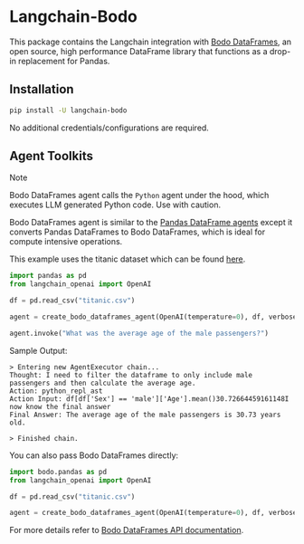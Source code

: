 # Langchain-Bodo

This package contains the Langchain integration with [Bodo DataFrames](https://github.com/bodo-ai/Bodo),
an open source, high performance DataFrame library that functions as a drop-in replacement for Pandas.

## Installation

```bash
pip install -U langchain-bodo
```

No additional credentials/configurations are required.

## Agent Toolkits

> [!NOTE]
> Bodo DataFrames agent calls the `Python` agent under the hood, which executes LLM generated Python code.
> Use with caution.

Bodo DataFrames agent is similar to the [Pandas DataFrame agents](https://python.langchain.com/docs/integrations/tools/pandas/)
except it converts Pandas DataFrames to Bodo DataFrames, which is ideal for compute intensive operations.

This example uses the titanic dataset which can be found [here]("https://raw.githubusercontent.com/pandas-dev/pandas/main/doc/data/titanic.csv").

``` py
import pandas as pd
from langchain_openai import OpenAI

df = pd.read_csv("titanic.csv")

agent = create_bodo_dataframes_agent(OpenAI(temperature=0), df, verbose=True, allow_dangerous_code=True)

agent.invoke("What was the average age of the male passengers?")
```

Sample Output:
```
> Entering new AgentExecutor chain...
Thought: I need to filter the dataframe to only include male passengers and then calculate the average age.
Action: python_repl_ast
Action Input: df[df['Sex'] == 'male']['Age'].mean()30.72664459161148I now know the final answer
Final Answer: The average age of the male passengers is 30.73 years old.

> Finished chain.
```

You can also pass Bodo DataFrames directly:

``` py
import bodo.pandas as pd
from langchain_openai import OpenAI

df = pd.read_csv("titanic.csv")

agent = create_bodo_dataframes_agent(OpenAI(temperature=0), df, verbose=True, allow_dangerous_code=True)
```

For more details refer to [Bodo DataFrames API documentation](https://docs.bodo.ai/latest/api_docs/dataframe_lib/).
